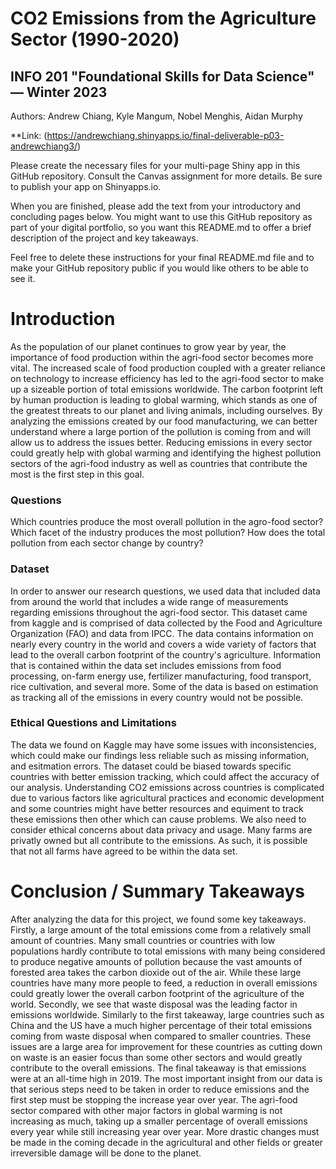 # CO2 Emissions from the Agriculture Sector (1990-2020)
## INFO 201 "Foundational Skills for Data Science" — Winter 2023

Authors: Andrew Chiang, Kyle Mangum, Nobel Menghis, Aidan Murphy

**Link: (https://andrewchiang.shinyapps.io/final-deliverable-p03-andrewchiang3/)

Please create the necessary files for your multi-page Shiny app in this GitHub repository. Consult the Canvas assignment for more details. Be sure to publish your app on Shinyapps.io.

When you are finished, please add the text from your introductory and concluding pages below. You might want to use this GitHub repository as part of your digital portfolio, so you want this README.md to offer a brief description of the project and key takeaways.

Feel free to delete these instructions for your final README.md file and to make your GitHub repository public if you would like others to be able to see it. 

# Introduction

As the population of our planet continues to grow year by year, the importance of food production within the agri-food sector becomes more vital. The increased scale of food production coupled with a greater reliance on technology to increase efficiency has led to the agri-food sector to make up a sizeable portion of total emissions worldwide. The carbon footprint left by human production is leading to global warming, which stands as one of the greatest threats to our planet and living animals, including ourselves. By analyzing the emissions created by our food manufacturing, we can better understand where a large portion of the pollution is coming from and will allow us to address the issues better. Reducing emissions in every sector could greatly help with global warming and identifying the highest pollution sectors of the agri-food industry as well as countries that contribute the most is the first step in this goal.

### Questions
Which countries produce the most overall pollution in the agro-food sector?
Which facet of the industry produces the most pollution?
How does the total pollution from each sector change by country?

### Dataset
In order to answer our research questions, we used data that included data from around the world that includes a wide range of measurements regarding emissions throughout the agri-food sector. This dataset came from kaggle and is comprised of data collected by the Food and Agriculture Organization (FAO) and data from IPCC.  The data contains information on nearly every country in the world and covers a wide variety of factors that lead to the overall carbon footprint of the country's agriculture. Information that is contained within the data set includes emissions from food processing, on-farm energy use, fertilizer manufacturing, food transport, rice cultivation, and several more. Some of the data is based on estimation as tracking all of the emissions in every country would not be possible.

### Ethical Questions and Limitations
The data we found on Kaggle may have some issues with inconsistencies, which could make our findings less reliable such as missing information, and  esitmation errors. The dataset could be biased towards specific countries with better emission tracking, which could affect the accuracy of our analysis. Understanding CO2 emissions across countries is complicated due to various factors like agricultural practices and economic development and some countries might have better resources and equiment to track these emissions then other which can cause problems. We also need to consider ethical concerns about data privacy and usage. Many farms are privatly owned but all contribute to the emissions. As such, it is possible that not all farms have agreed to be within the data set.


# Conclusion / Summary Takeaways

After analyzing the data for this project, we found some key takeaways. Firstly, a large amount of the total emissions come from a relatively small amount of countries. Many small countries or countries with low populations hardly contribute to total emissions with many being considered to produce negative amounts of pollution because the vast amounts of forested area takes the carbon dioxide out of the air. While these large countries have many more people to feed, a reduction in overall emissions could greatly lower the overall carbon footprint of the agriculture of the world. Secondly, we see that waste disposal was the leading factor in emissions worldwide. Similarly to the first takeaway, large countries such as China and the US have a much higher percentage of their total emissions coming from waste disposal when compared to smaller countries. These issues are a large area for improvement for these countries as cutting down on waste is an easier focus than some other sectors and would greatly contribute to the overall emissions. The final takeaway is that emissions were at an all-time high in 2019. The most important insight from our data is that serious steps need to be taken in order to reduce emissions and the first step must be stopping the increase year over year. The agri-food sector compared with other major factors in global warming is not increasing as much, taking up a smaller percentage of overall emissions every year while still increasing year over year. More drastic changes must be made in the coming decade in the agricultural and other fields or greater irreversible damage will be done to the planet.
